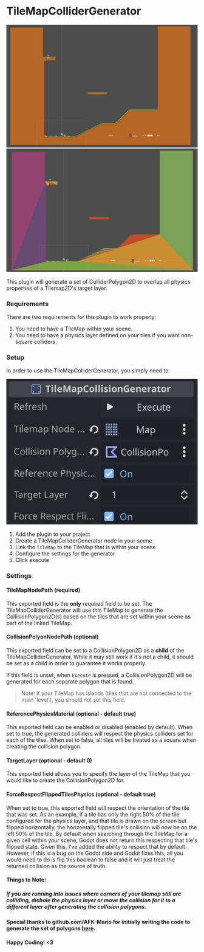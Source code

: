 # TileMapColliderGenerator

![TileMap Before](TileMap-Default.png "TileMap Before")
![TileMap After](TileMap-PlusColliders.png "TileMap with Colliders")

This plugin will generate a set of ColliderPolygon2D to overlap all physics properties of a Tilemap2D's target layer.

### Requirements
There are two requirements for this plugin to work properly:

1. You need to have a TileMap within your scene.
2. You need to have a physics layer defined on your tiles if you want non-square colliders.

### Setup

In order to use the TileMapColliderGenerator, you simply need to:

![Inspector view](InspectorConfiguration.png "TileMapColliderGenerator Inspector View")

1. Add the plugin to your project
2. Create a TileMapColliderGenerator node in your scene
3. Link the `TileMap` to the TileMap that is within your scene
4. Configure the settings for the generator
5. Click execute

### Settings

#### TileMapNodePath (required)

This exported field is the **only** required field to be set. The TileMapColliderGenerator will use this TileMap to generate the CollisionPolygon2D(s) based on the tiles that are set within your scene as part of the linked TileMap.

#### CollisionPolyonNodePath (optional)

This exported field can be set to a CollisionPolygon2D as a **child** of the TileMapColliderGenerator. While it may still work if it's not a child, it should be set as a child in order to guarantee it works properly.

If this field is unset, when `Execute` is pressed, a CollisionPolygon2D will be generated for each separate polygon that is found.

> Note: If your TileMap has islands (tiles that are not connected to the main 'level'), you should not set this field.

#### ReferencePhysicsMaterial (optional - default true)

This exported field can be enabled or disabled (enabled by default). When set to true, the generated colliders will respect the physics colliders set for each of the tiles. When set to false, all tiles will be treated as a square when creating the collision polygon.

#### TargetLayer (optional - default 0)

This exported field allows you to specify the layer of the TileMap that you would like to create the CollisionPolygon2D for.

#### ForceRespectFlippedTilesPhysics (optional - default true)

When set to true, this exported field will respect the orientation of the tile that was set. As an example, if a tile has only the right 50% of the tile configured for the physics layer, and that tile is drawn on the screen but flipped horizontally, the horizontally flipped tile's collision will now be on the left 50% of the tile. By default when searching through the TileMap for a given cell within your scene, Godot does not return this respecting that tile's flipped state. Given this, I've added the ability to respect that by default. However, if this is a bug on the Godot side and Godot fixes this, all you would need to do is flip this boolean to false and it will just treat the returned collision as the source of truth.


#### Things to Note:

##### If you are running into issues where corners of your tilemap still are colliding, disbale the physics layer or move the collision for it to a different layer after generating the collision polygons.


#### Special thanks to github.com/AFK-Mario for initially writing the code to generate the set of polygons [here](https://gist.github.com/afk-mario/15b5855ccce145516d1b458acfe29a28).

#### Happy Coding! <3

